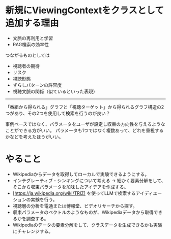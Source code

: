 # 新規にViewingContextをクラスとして追加する理由

* 文脈の再利用と学習
* RAG検索の効率性

つながるものとしては

* 視聴者の期待
* リスク
* 視聴形態
* ずらしパターンの許容度
* 視聴文脈の関係（似ているといった表現）
---

「番組から得られる」グラフと「視聴ターゲット」から得られるグラフ構造の2つがあり、その2つを使用して検索を行うのが良い？

事例ベースではなく、パラメータをユーザが設定し収束の方向性を与えるようなことができる方がいい。
パラメータも1つではなく複数あって、どれを重視するかなどを考えたほうがいい。

# やること

* Wikipediaからデータを取得してローカルで実験できるようにする。
* インテグレーティブ・シンキングについて考える → 細かく要素分解をして、そこから収束パラメータを加味したアイデアを作成する。
* [https://ja.wikipedia.org/wiki/TRIZ] を使ってLLMで検索するアイディエーションの実験を行う。
* 視聴層の分析を電通または博報堂、ビデオリサーチから探す。
* 収束パラメータのベクトルのようなものが、Wikipediaデータから取得できるかを調査する。
* Wikipediaのデータの要素分解をして、クラスデータを生成できるかも実験にチャレンジする。

